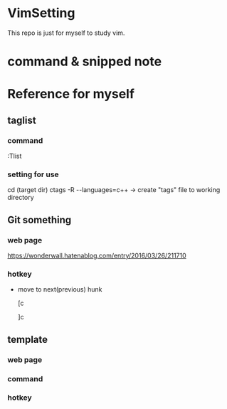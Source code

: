 # VimSetting

This repo is just for myself to study vim.

# command & snipped note

# Reference for myself

## taglist

### command

:Tlist

### setting for use

cd (target dir)
ctags -R --languages=c++
 -> create "tags" file to working directory

## Git something

### web page

https://wonderwall.hatenablog.com/entry/2016/03/26/211710

### hotkey

- move to next(previous) hunk

    [c

    ]c

## template

### web page

### command

### hotkey

